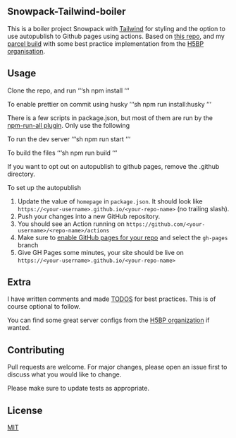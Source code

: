## Snowpack-Tailwind-boiler

This is a boiler project Snowpack with [Tailwind](https://tailwindcss.com/) for styling and the option to use autopublish to Github pages using actions. Based on [this repo](https://github.com/jonalvarezz/snowpack-template-tailwind), and my [parcel build](https://github.com/Bcdo/parcel-tailwind-boiler) with some best practice implementation from the [H5BP organisation](https://html5boilerplate.com/).

## Usage

Clone the repo, and run
‘‘‘sh
npm install
‘‘‘

To enable prettier on commit using husky
‘‘‘sh
npm run install:husky
‘‘‘

There is a few scripts in package.json, but most of them are run by the [npm-run-all plugin](https://www.npmjs.com/package/p-all). Only use the following

To run the dev server
‘‘‘sh
npm run start
‘‘‘

To build the files
‘‘‘sh
npm run build
‘‘‘

If you want to opt out on autopublish to github pages, remove the .github directory.

To set up the autopublish

1. Update the value of `homepage` in `package.json`. It should look like `https://<your-username>.github.io/<your-repo-name>` (no trailing slash).
2. Push your changes into a new GitHub repository.
3. You should see an Action running on `https://github.com/<your-username>/<repo-name>/actions`
4. Make sure to [enable GitHub pages for your repo](https://docs.github.com/en/free-pro-team@latest/github/working-with-github-pages/configuring-a-publishing-source-for-your-github-pages-site#choosing-a-publishing-source) and select the `gh-pages` branch
5. Give GH Pages some minutes, your site should be live on `https://<your-username>.github.io/<your-repo-name>`

## Extra

I have written comments and made [TODOS](https://github.com/Gruntfuggly/todo-tree) for best practices. This is of course optional to follow.

You can find some great server configs from the [H5BP organization](https://github.com/h5bp/server-configs) if wanted.

## Contributing

Pull requests are welcome. For major changes, please open an issue first to discuss what you would like to change.

Please make sure to update tests as appropriate.

## License

[MIT](https://choosealicense.com/licenses/mit/)
